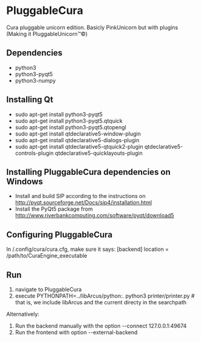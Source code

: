PluggableCura
=============

Cura pluggable unicorn edition. Basicly PinkUnicorn but with plugins (Making it PluggableUnicorn™©)


Dependencies
------------
- python3
- python3-pyqt5
- python3-numpy

Installing Qt
-------------
- sudo apt-get install python3-pyqt5
- sudo apt-get install python3-pyqt5.qtquick
- sudo apt-get install python3-pyqt5.qtopengl
- sudo apt-get install qtdeclarative5-window-plugin
- sudo apt-get install qtdeclarative5-dialogs-plugin
- sudo apt-get install qtdeclarative5-qtquick2-plugin qtdeclarative5-controls-plugin qtdeclarative5-quicklayouts-plugin

Installing PluggableCura dependencies on Windows
-------------
- Install and build SIP according to the instructions on http://pyqt.sourceforge.net/Docs/sip4/installation.html
- Install the PyQt5 package from http://www.riverbankcomputing.com/software/pyqt/download5

Configuring PluggableCura
-----------
In /.config/cura/cura.cfg, make sure it says:
    [backend]
    location = /path/to/CuraEngine_executable

Run
---
1. navigate to PluggableCura
2. execute
PYTHONPATH=../libArcus/python:. python3 printer/printer.py # that is, we include libArcus and the current directy in the searchpath

Alternatively:

1. Run the backend manually with the option --connect 127.0.0.1:49674
2. Run the frontend with option --external-backend
